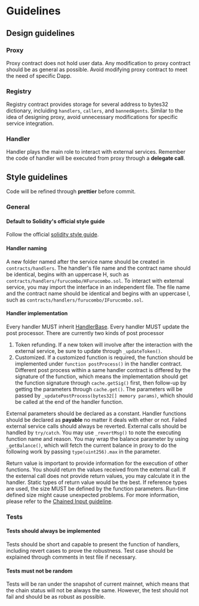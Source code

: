 # Guidelines

## Design guidelines

### Proxy

Proxy contract does not hold user data. Any modification to proxy contract should be as general as possible. Avoid modifying proxy contract to meet the need of specific Dapp.

### Registry

Registry contract provides storage for several address to bytes32 dictionary, incluiding `handlers`, `callers`, and `bannedAgents`. Similar to the idea of designing proxy, avoid unnecessary modifications for specific service integration.

### Handler

Handler plays the main role to interact with external services. Remember the code of handler will be executed from proxy through a **delegate call**.

## Style guidelines

Code will be refined through **prettier** before commit.

### General

#### Default to Solidity's official style guide

Follow the official [solidity style guide](https://solidity.readthedocs.io/en/latest/style-guide.html).

#### Handler naming

A new folder named after the service name should be created in `contracts/handlers`. The handler's file name and the contract name should be identical, begins with an uppercase H, such as `contracts/handlers/furucombo/HFurucombo.sol`. To interact with external service, you may import the interface in an independent file. The file name and the contract name should be identical and begins with an uppercase I, such as `contracts/handlers/furucombo/IFurucombo.sol`.

#### Handler implementation

Every handler MUST inherit [HandlerBase](contracts/handlers/HandlerBase.sol). Every handler MUST update the post processor. There are currently two kinds of post processor

1.  Token refunding. If a new token will involve after the interaction with the external service, be sure to update through `_updateToken()`.
2.  Customized. If a customized function is required, the function should be implemented under `function postProcess()` in the handler contract. Different post process within a same handler contract is differed by the signature of the function, which means the implementation should get the function signature through `cache.getSig()` first, then follow-up by getting the parameters through `cache.get()`. The parameters will be passed by `_updatePostProcess(bytes32[] memory params)`, which should be called at the end of the handler function.

External parameters should be declared as a constant.
Handler functions should be declared as **payable** no matter it deals with ether or not.
Failed external service calls should always be reverted.
External calls should be handled by `try/catch`. You may use `_revertMsg()` to note the executing function name and reason.
You may wrap the balance parameter by using `_getBalance()`, which will fetch the current balance in proxy to do the following work by passing `type(uint256).max` in the parameter.

Return value is important to provide information for the execution of other functions. You should return the values received from the external call. If the external call does not provide return values, you may calculate it in the handler. Static types of return value would be the best. If reference types are used, the size MUST be defined by the function parameters. Run-time defined size might cause unexpected problems. For more information, please refer to the [Chained Input guideline](CHAINEDINPUT.md).

### Tests

#### Tests should always be implemented

Tests should be short and capable to present the function of handlers, including revert cases to prove the robustness. Test case should be explained through comments in test file if necessary.

#### Tests must not be random

Tests will be ran under the snapshot of current mainnet, which means that the chain status will not be always the same. However, the test should not fail and should be as robust as possible.
